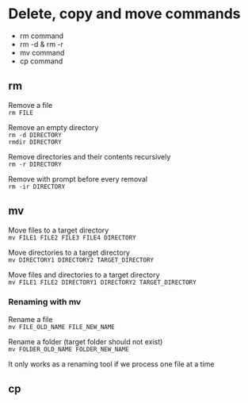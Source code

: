 # Delete, copy and move commands

-   rm command
-   rm -d & rm -r
-   mv command
-   cp command

## rm

Remove a file  
`rm FILE`

Remove an empty directory  
`rm -d DIRECTORY`  
`rmdir DIRECTORY`

Remove directories and their contents recursively  
`rm -r DIRECTORY`

Remove with prompt before every removal  
`rm -ir DIRECTORY`

## mv

Move files to a target directory  
`mv FILE1 FILE2 FILE3 FILE4 DIRECTORY`

Move directories to a target directory  
`mv DIRECTORY1 DIRECTORY2 TARGET_DIRECTORY`

Move files and directories to a target directory  
`mv FILE1 FILE2 DIRECTORY1 DIRECTORY2 TARGET_DIRECTORY`

### Renaming with mv

Rename a file  
`mv FILE_OLD_NAME FILE_NEW_NAME`

Rename a folder (target folder should not exist)  
`mv FOLDER_OLD_NAME FOLDER_NEW_NAME`

It only works as a renaming tool if we process one file at a time

## cp


